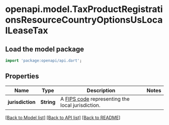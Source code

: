 # openapi.model.TaxProductRegistrationsResourceCountryOptionsUsLocalLeaseTax

## Load the model package
```dart
import 'package:openapi/api.dart';
```

## Properties
Name | Type | Description | Notes
------------ | ------------- | ------------- | -------------
**jurisdiction** | **String** | A [FIPS code](https://www.census.gov/library/reference/code-lists/ansi.html) representing the local jurisdiction. | 

[[Back to Model list]](../README.md#documentation-for-models) [[Back to API list]](../README.md#documentation-for-api-endpoints) [[Back to README]](../README.md)


